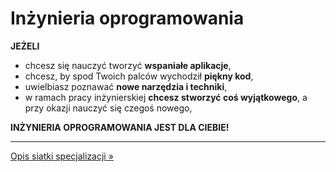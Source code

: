 # Inżynieria oprogramowania

**JEŻELI**

- chcesz się nauczyć tworzyć **wspaniałe aplikacje**,
- chcesz, by spod Twoich palców wychodził **piękny kod**,
- uwielbiasz poznawać **nowe narzędzia i techniki**,
- w ramach pracy inżynierskiej **chcesz stworzyć coś wyjątkowego**, a przy okazji nauczyć się czegoś nowego,

**INŻYNIERIA OPROGRAMOWANIA JEST DLA CIEBIE!**

---
[Opis siatki specjalizacji &raquo;](lista_modulow.md)
